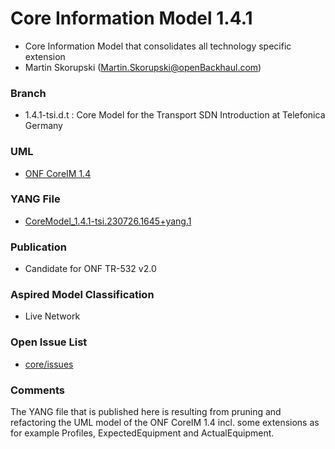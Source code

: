 # Core Information Model 1.4.1  
- Core Information Model that consolidates all technology specific extension   
- Martin Skorupski (Martin.Skorupski@openBackhaul.com)  

### Branch  
- 1.4.1-tsi.d.t : Core Model for the Transport SDN Introduction at Telefonica Germany  

### UML  
- [ONF CoreIM 1.4](./ONF_CoreIM_1.4+.zip)  

### YANG File  
- [CoreModel_1.4.1-tsi.230726.1645+yang.1](./CoreModel_1.4.1-tsi.230726.1645+yang.1.zip)  

### Publication  
- Candidate for ONF TR-532 v2.0  

### Aspired Model Classification  
- Live Network  

### Open Issue List
- [core/issues](../../issues)

### Comments
The YANG file that is published here is resulting from pruning and refactoring the UML model of the ONF CoreIM 1.4 incl. some extensions as for example Profiles, ExpectedEquipment and ActualEquipment.  
